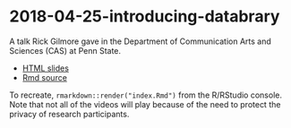 # 2018-04-25-introducing-databrary

A talk Rick Gilmore gave in the Department of Communication Arts and Sciences (CAS) at Penn State.

- [HTML slides](https://gilmore-lab.github.io/2018-04-25-introducing-databrary/)
- [Rmd source](https://github.com/gilmore-lab/2018-04-25-introducing-databrary/index.Rmd)

To recreate, `rmarkdown::render("index.Rmd")` from the R/RStudio console. Note that not all of the videos will play because of the need to protect the privacy of research participants. 